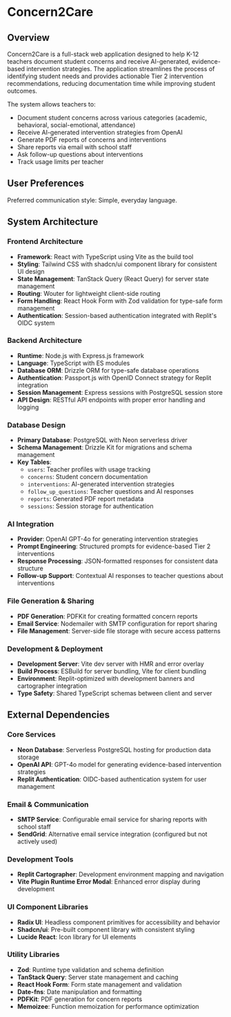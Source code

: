 # Concern2Care

## Overview

Concern2Care is a full-stack web application designed to help K-12 teachers document student concerns and receive AI-generated, evidence-based intervention strategies. The application streamlines the process of identifying student needs and provides actionable Tier 2 intervention recommendations, reducing documentation time while improving student outcomes.

The system allows teachers to:
- Document student concerns across various categories (academic, behavioral, social-emotional, attendance)
- Receive AI-generated intervention strategies from OpenAI
- Generate PDF reports of concerns and interventions
- Share reports via email with school staff
- Ask follow-up questions about interventions
- Track usage limits per teacher

## User Preferences

Preferred communication style: Simple, everyday language.

## System Architecture

### Frontend Architecture
- **Framework**: React with TypeScript using Vite as the build tool
- **Styling**: Tailwind CSS with shadcn/ui component library for consistent UI design
- **State Management**: TanStack Query (React Query) for server state management
- **Routing**: Wouter for lightweight client-side routing
- **Form Handling**: React Hook Form with Zod validation for type-safe form management
- **Authentication**: Session-based authentication integrated with Replit's OIDC system

### Backend Architecture
- **Runtime**: Node.js with Express.js framework
- **Language**: TypeScript with ES modules
- **Database ORM**: Drizzle ORM for type-safe database operations
- **Authentication**: Passport.js with OpenID Connect strategy for Replit integration
- **Session Management**: Express sessions with PostgreSQL session store
- **API Design**: RESTful API endpoints with proper error handling and logging

### Database Design
- **Primary Database**: PostgreSQL with Neon serverless driver
- **Schema Management**: Drizzle Kit for migrations and schema management
- **Key Tables**:
  - `users`: Teacher profiles with usage tracking
  - `concerns`: Student concern documentation
  - `interventions`: AI-generated intervention strategies
  - `follow_up_questions`: Teacher questions and AI responses
  - `reports`: Generated PDF report metadata
  - `sessions`: Session storage for authentication

### AI Integration
- **Provider**: OpenAI GPT-4o for generating intervention strategies
- **Prompt Engineering**: Structured prompts for evidence-based Tier 2 interventions
- **Response Processing**: JSON-formatted responses for consistent data structure
- **Follow-up Support**: Contextual AI responses to teacher questions about interventions

### File Generation & Sharing
- **PDF Generation**: PDFKit for creating formatted concern reports
- **Email Service**: Nodemailer with SMTP configuration for report sharing
- **File Management**: Server-side file storage with secure access patterns

### Development & Deployment
- **Development Server**: Vite dev server with HMR and error overlay
- **Build Process**: ESBuild for server bundling, Vite for client bundling
- **Environment**: Replit-optimized with development banners and cartographer integration
- **Type Safety**: Shared TypeScript schemas between client and server

## External Dependencies

### Core Services
- **Neon Database**: Serverless PostgreSQL hosting for production data storage
- **OpenAI API**: GPT-4o model for generating evidence-based intervention strategies
- **Replit Authentication**: OIDC-based authentication system for user management

### Email & Communication
- **SMTP Service**: Configurable email service for sharing reports with school staff
- **SendGrid**: Alternative email service integration (configured but not actively used)

### Development Tools
- **Replit Cartographer**: Development environment mapping and navigation
- **Vite Plugin Runtime Error Modal**: Enhanced error display during development

### UI Component Libraries
- **Radix UI**: Headless component primitives for accessibility and behavior
- **Shadcn/ui**: Pre-built component library with consistent styling
- **Lucide React**: Icon library for UI elements

### Utility Libraries
- **Zod**: Runtime type validation and schema definition
- **TanStack Query**: Server state management and caching
- **React Hook Form**: Form state management and validation
- **Date-fns**: Date manipulation and formatting
- **PDFKit**: PDF generation for concern reports
- **Memoizee**: Function memoization for performance optimization